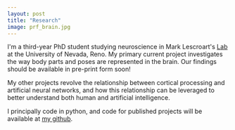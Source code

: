 ```yaml
---
layout: post
title: "Research"
image: prf_brain.jpg
---
```


I'm a third-year PhD student studying neuroscience in Mark Lescroart's [Lab](http://piecesofmind.psyc.unr.edu/) at the University of Nevada, Reno.  My primary current project investigates the way body parts and poses are represented in the brain.  Our findings should be available in pre-print form soon!

My other projects revolve the relationship between cortical processing and artificial neural networks, and how this relationship can be leveraged to better understand both human and artificial intelligence.

I principally code in python, and code for published projects will be available at [my github](https://github.com/MShinkle).
